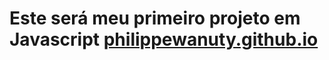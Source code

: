 # Este será meu primeiro projeto em Javascript [philippewanuty.github.io](philippewanuty.github.io)

